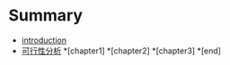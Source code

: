 # Summary

* [introduction](start.md)
* [可行性分析](analysis.md)
 *[chapter1]
 *[chapter2]
 *[chapter3]
*[end]
